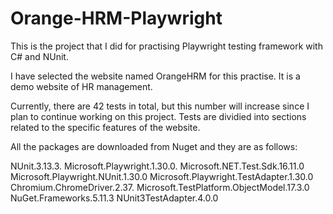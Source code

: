 # Orange-HRM-Playwright

This is the project that I did for practising Playwright testing framework with C# and NUnit.

I have selected the website named OrangeHRM for this practise. It is a demo website of HR management. 

Currently, there are 42 tests in total, but this number will increase since I plan to continue working on this project. Tests are dividied into sections related to the specific features of the website.

All the packages are downloaded from Nuget and they are as follows:

NUnit.3.13.3.
Microsoft.Playwright.1.30.0.
Microsoft.NET.Test.Sdk.16.11.0
Microsoft.Playwright.NUnit.1.30.0
Microsoft.Playwright.TestAdapter.1.30.0
Chromium.ChromeDriver.2.37.
Microsoft.TestPlatform.ObjectModel.17.3.0
NuGet.Frameworks.5.11.3
NUnit3TestAdapter.4.0.0
